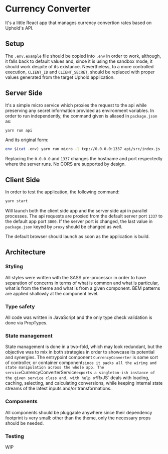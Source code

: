 # Currency Converter

It's a little React app that manages currency convertion rates based on Uphold's API.

## Setup

The `.env.example` file should be copied into `.env` in order to work, although, it falls back
to default values and, since it is using the sandbox mode, it should work despite of its existance.
Nevertheless, to a more controlled execution, `CLIENT_ID` and `CLIENT_SECRET`, should be replaced with
proper values generated from the target Uphold application.

## Server Side

It's a simple micro service which proxies the request to the api while preserving
any secret information provided as environment variables.
In order to run independently, the command given is aliased in `package.json` as:

```bash
yarn run api
```

And its original form:

```bash
env $(cat .env) yarn run micro -l tcp://0.0.0.0:1337 api/src/index.js
```

Replacing the `0.0.0.0` and `1337` changes the hostname and port respectedly where the server runs.
No CORS are supported by design.


## Client Side

In order to test the application, the following command:

```bash
yarn start
```

Will launch both the client side app and the server side api in parallel processes.
The api requests are proxied from the default server port `1337` to the default app port `3000`.
If the server port is changed, the last value in `package.json` keyed by `proxy` should be changed as well.

The default browser should launch as soon as the application is build.


## Architecture

### Styling

All styles were written with the SASS pre-processor in order to have separation of concerns in terms of
what is common and what is particular, what is from the theme and what is from a given component.
BEM patterns are applied shallowly at the component level.

### Type safety

All code was written in JavaScript and the only type check validation is done via PropTypes.

### State management

State management is done in a two-fold, which may look redundant, but the objective was to mix in both
strategies in order to showcase its potential and synergies.
The entrypoint component `CurrencyConverter` is some sort of controller, or container component` since it
packs all the wiring and state manipulation across the whole app.
The service `CurrencyConverterService` exports a singleton-ish instance of the given service class and,
with help of `RxJS` deals with loading, caching, selecting, and calculating conversions, while keeping
internal state streams of the latest inputs and/or transformations.

### Components

All components should be pluggable anywhere since their dependency footprint is very small: other than the theme,
only the necessary props should be needed.

### Testing

WIP

